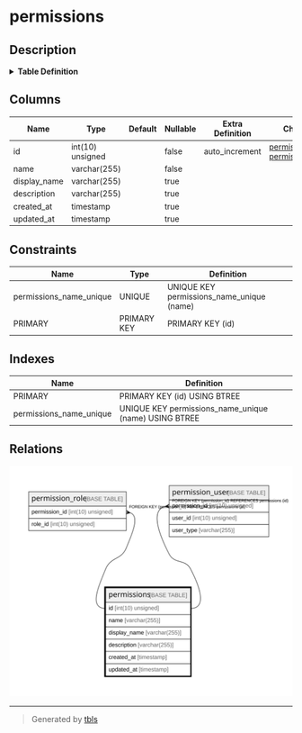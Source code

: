 # permissions

## Description

<details>
<summary><strong>Table Definition</strong></summary>

```sql
CREATE TABLE `permissions` (
  `id` int(10) unsigned NOT NULL AUTO_INCREMENT,
  `name` varchar(255) COLLATE utf8mb4_unicode_ci NOT NULL,
  `display_name` varchar(255) COLLATE utf8mb4_unicode_ci DEFAULT NULL,
  `description` varchar(255) COLLATE utf8mb4_unicode_ci DEFAULT NULL,
  `created_at` timestamp NULL DEFAULT NULL,
  `updated_at` timestamp NULL DEFAULT NULL,
  PRIMARY KEY (`id`),
  UNIQUE KEY `permissions_name_unique` (`name`)
) ENGINE=InnoDB AUTO_INCREMENT=[Redacted by tbls] DEFAULT CHARSET=utf8mb4 COLLATE=utf8mb4_unicode_ci
```

</details>

## Columns

| Name | Type | Default | Nullable | Extra Definition | Children | Parents | Comment |
| ---- | ---- | ------- | -------- | --------------- | -------- | ------- | ------- |
| id | int(10) unsigned |  | false | auto_increment | [permission_role](permission_role.md) [permission_user](permission_user.md) |  |  |
| name | varchar(255) |  | false |  |  |  |  |
| display_name | varchar(255) |  | true |  |  |  |  |
| description | varchar(255) |  | true |  |  |  |  |
| created_at | timestamp |  | true |  |  |  |  |
| updated_at | timestamp |  | true |  |  |  |  |

## Constraints

| Name | Type | Definition |
| ---- | ---- | ---------- |
| permissions_name_unique | UNIQUE | UNIQUE KEY permissions_name_unique (name) |
| PRIMARY | PRIMARY KEY | PRIMARY KEY (id) |

## Indexes

| Name | Definition |
| ---- | ---------- |
| PRIMARY | PRIMARY KEY (id) USING BTREE |
| permissions_name_unique | UNIQUE KEY permissions_name_unique (name) USING BTREE |

## Relations

![er](permissions.svg)

---

> Generated by [tbls](https://github.com/k1LoW/tbls)
